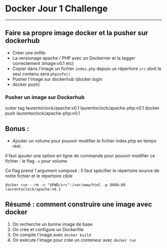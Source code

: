 # Docker Jour 1 Challenge

---

## Faire sa propre image docker et la pusher sur dockerhub

-   Créer une imfile
-   La versionage apache / PHP avec un Dockerner et la tagger correctement (image:v0.1 etc)
-   Copier dans l'image un fichier `index.php` depuis un répertoire `src` dont le seul contenu sera `phpinfo()`
-   Pusher l'image sur dockerhub (docker login
-   docker push)

### Pusher un image sur Dockerhub

ocker tag laurentoclock/apache:v0.1 laurentoclock/apache-php:v0.1
docker push laurentoclock/apache-php:v0.1

## Bonus :

-   Ajouter un volume pour pouvoir modifier le fichier index.php
    en temps réel.

Il faut ajouter une option en ligne de commande pour pouvoir modifier ce fichier : le flag `-v` pour volume

Ce flag prend 1 argument composé :
Il faut spécifier le répertoire source de notre fichier et le répertoire cible

`docker run --rm -v "$PWD/src":/var/www/html -p 8080:80 laurentoclock/apache:v0.1`

## Résumé : comment construire une image avec docker

1. On recherche un bonne image de base
2. On crée et configure un Dockerfile
3. On compile l'image avec `docker build`
4. On exécute l'image pour crée un conteneur avec `docker run`
